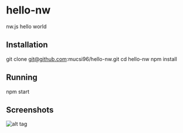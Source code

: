 # hello-nw
nw.js hello world

## Installation

git clone git@github.com:mucsi96/hello-nw.git
cd hello-nw
npm install

## Running

npm start

## Screenshots

![alt tag](http://people.inf.elte.hu/mucsi96/img/hello-nw.gif)

